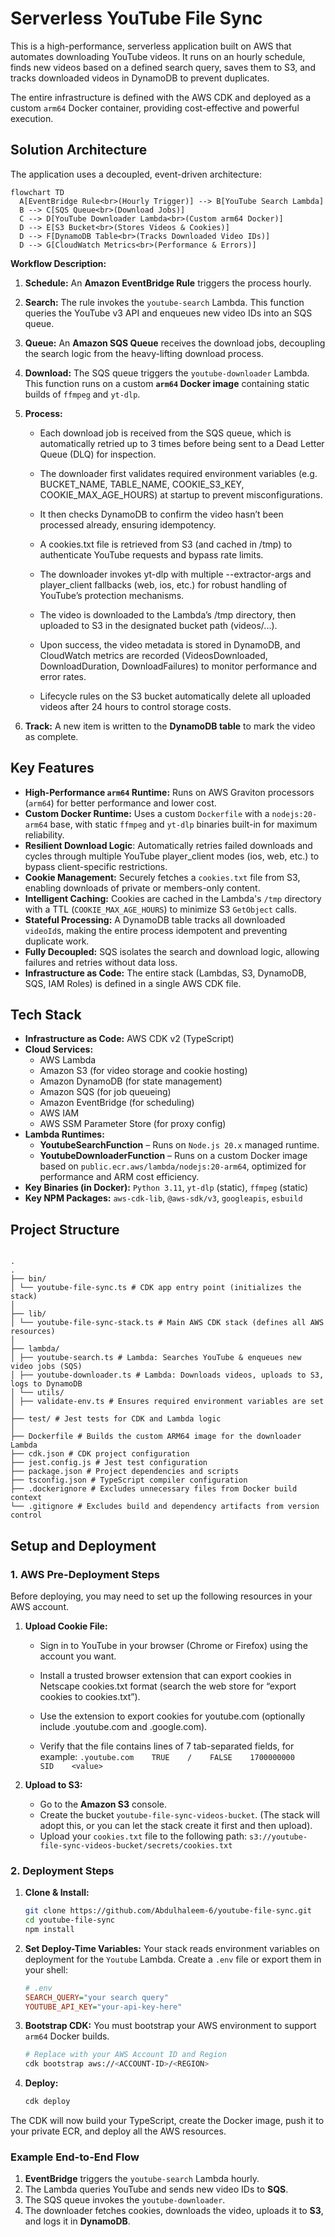 # Serverless YouTube File Sync

This is a high-performance, serverless application built on AWS that automates downloading YouTube videos. It runs on an hourly schedule, finds new videos based on a defined search query, saves them to S3, and tracks downloaded videos in DynamoDB to prevent duplicates.

The entire infrastructure is defined with the AWS CDK and deployed as a custom `arm64` Docker container, providing cost-effective and powerful execution.

## Solution Architecture

The application uses a decoupled, event-driven architecture:

```mermaid
flowchart TD
  A[EventBridge Rule<br>(Hourly Trigger)] --> B[YouTube Search Lambda]
  B --> C[SQS Queue<br>(Download Jobs)]
  C --> D[YouTube Downloader Lambda<br>(Custom arm64 Docker)]
  D --> E[S3 Bucket<br>(Stores Videos & Cookies)]
  D --> F[DynamoDB Table<br>(Tracks Downloaded Video IDs)]
  D --> G[CloudWatch Metrics<br>(Performance & Errors)]
```

**Workflow Description:**

1.  **Schedule:** An **Amazon EventBridge Rule** triggers the process hourly.
2.  **Search:** The rule invokes the `youtube-search` Lambda. This function queries the YouTube v3 API and enqueues new video IDs into an SQS queue.
3.  **Queue:** An **Amazon SQS Queue** receives the download jobs, decoupling the search logic from the heavy-lifting download process.
4.  **Download:** The SQS queue triggers the `youtube-downloader` Lambda. This function runs on a custom **`arm64` Docker image** containing static builds of `ffmpeg` and `yt-dlp`.
5.  **Process:**

    - Each download job is received from the SQS queue, which is automatically retried up to 3 times before being sent to a Dead Letter Queue (DLQ) for inspection.

    - The downloader first validates required environment variables (e.g. BUCKET_NAME, TABLE_NAME, COOKIE_S3_KEY, COOKIE_MAX_AGE_HOURS) at startup to prevent misconfigurations.

    - It then checks DynamoDB to confirm the video hasn’t been processed already, ensuring idempotency.

    - A cookies.txt file is retrieved from S3 (and cached in /tmp) to authenticate YouTube requests and bypass rate limits.

    - The downloader invokes yt-dlp with multiple --extractor-args and player_client fallbacks (web, ios, etc.) for robust handling of YouTube’s protection mechanisms.

    - The video is downloaded to the Lambda’s /tmp directory, then uploaded to S3 in the designated bucket path (videos/...).

    - Upon success, the video metadata is stored in DynamoDB, and CloudWatch metrics are recorded (VideosDownloaded, DownloadDuration, DownloadFailures) to monitor performance and error rates.

    - Lifecycle rules on the S3 bucket automatically delete all uploaded videos after 24 hours to control storage costs.

6.  **Track:** A new item is written to the **DynamoDB table** to mark the video as complete.

## Key Features

- **High-Performance `arm64` Runtime:** Runs on AWS Graviton processors (`arm64`) for better performance and lower cost.
- **Custom Docker Runtime:** Uses a custom `Dockerfile` with a `nodejs:20-arm64` base, with static `ffmpeg` and `yt-dlp` binaries built-in for maximum reliability.
- **Resilient Download Logic**: Automatically retries failed downloads and cycles through multiple YouTube player_client modes (ios, web, etc.) to bypass client-specific restrictions.
- **Cookie Management:** Securely fetches a `cookies.txt` file from S3, enabling downloads of private or members-only content.
- **Intelligent Caching:** Cookies are cached in the Lambda's `/tmp` directory with a TTL (`COOKIE_MAX_AGE_HOURS`) to minimize S3 `GetObject` calls.
- **Stateful Processing:** A DynamoDB table tracks all downloaded `videoId`s, making the entire process idempotent and preventing duplicate work.
- **Fully Decoupled:** SQS isolates the search and download logic, allowing failures and retries without data loss.
- **Infrastructure as Code:** The entire stack (Lambdas, S3, DynamoDB, SQS, IAM Roles) is defined in a single AWS CDK file.

## Tech Stack

- **Infrastructure as Code:** AWS CDK v2 (TypeScript)
- **Cloud Services:**
  - AWS Lambda
  - Amazon S3 (for video storage and cookie hosting)
  - Amazon DynamoDB (for state management)
  - Amazon SQS (for job queueing)
  - Amazon EventBridge (for scheduling)
  - AWS IAM
  - AWS SSM Parameter Store (for proxy config)
- **Lambda Runtimes:**
  - **YoutubeSearchFunction** – Runs on `Node.js 20.x` managed runtime.
  - **YoutubeDownloaderFunction** – Runs on a custom Docker image based on `public.ecr.aws/lambda/nodejs:20-arm64`, optimized for performance and ARM cost efficiency.
- **Key Binaries (in Docker):** `Python 3.11`, `yt-dlp` (static), `ffmpeg` (static)
- **Key NPM Packages:** `aws-cdk-lib`, `@aws-sdk/v3`, `googleapis`, `esbuild`

## Project Structure

```

.
.
├── bin/
│ └── youtube-file-sync.ts # CDK app entry point (initializes the stack)
│
├── lib/
│ └── youtube-file-sync-stack.ts # Main AWS CDK stack (defines all AWS resources)
│
├── lambda/
│ ├── youtube-search.ts # Lambda: Searches YouTube & enqueues new video jobs (SQS)
│ ├── youtube-downloader.ts # Lambda: Downloads videos, uploads to S3, logs to DynamoDB
│ └── utils/
│ ├── validate-env.ts # Ensures required environment variables are set
│
├── test/ # Jest tests for CDK and Lambda logic
│
├── Dockerfile # Builds the custom ARM64 image for the downloader Lambda
├── cdk.json # CDK project configuration
├── jest.config.js # Jest test configuration
├── package.json # Project dependencies and scripts
├── tsconfig.json # TypeScript compiler configuration
├── .dockerignore # Excludes unnecessary files from Docker build context
└── .gitignore # Excludes build and dependency artifacts from version control

```

## Setup and Deployment

### 1. AWS Pre-Deployment Steps

Before deploying, you may need to set up the following resources in your AWS account.

1.  **Upload Cookie File:**

    - Sign in to YouTube in your browser (Chrome or Firefox) using the account you want.

    - Install a trusted browser extension that can export cookies in Netscape cookies.txt format (search the web store for “export cookies to cookies.txt”).

    - Use the extension to export cookies for youtube.com (optionally include .youtube.com and .google.com).

    - Verify that the file contains lines of 7 tab-separated fields, for example:
      `.youtube.com    TRUE    /    FALSE    1700000000    SID    <value>`

2.  **Upload to S3:**
    - Go to the **Amazon S3** console.
    - Create the bucket `youtube-file-sync-videos-bucket`. (The stack will adopt this, or you can let the stack create it first and then upload).
    - Upload your `cookies.txt` file to the following path:
      `s3://youtube-file-sync-videos-bucket/secrets/cookies.txt`

### 2. Deployment Steps

1.  **Clone & Install:**

    ```sh
    git clone https://github.com/Abdulhaleem-6/youtube-file-sync.git
    cd youtube-file-sync
    npm install
    ```

2.  **Set Deploy-Time Variables:**
    Your stack reads environment variables on deployment for the `Youtube` Lambda. Create a `.env` file or export them in your shell:

    ```ini
    # .env
    SEARCH_QUERY="your search query"
    YOUTUBE_API_KEY="your-api-key-here"
    ```

3.  **Bootstrap CDK:**
    You must bootstrap your AWS environment to support `arm64` Docker builds.

    ```sh
    # Replace with your AWS Account ID and Region
    cdk bootstrap aws://<ACCOUNT-ID>/<REGION>
    ```

4.  **Deploy:**
    ```sh
    cdk deploy
    ```

The CDK will now build your TypeScript, create the Docker image, push it to your private ECR, and deploy all the AWS resources.

### Example End-to-End Flow

1. **EventBridge** triggers the `youtube-search` Lambda hourly.
2. The Lambda queries YouTube and sends new video IDs to **SQS**.
3. The SQS queue invokes the `youtube-downloader`.
4. The downloader fetches cookies, downloads the video, uploads it to **S3**, and logs it in **DynamoDB**.

```

```
